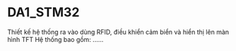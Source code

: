 # DA1_STM32
Thiết kế hệ thống ra vào dùng RFID, điều khiển cảm biển và hiển thị lên màn hình TFT
Hệ thống bao gồm: ...... 
